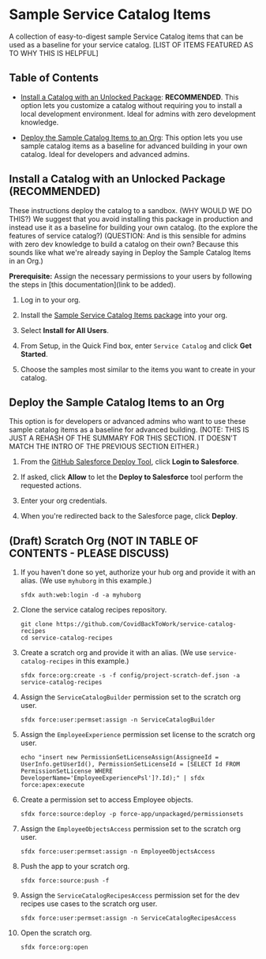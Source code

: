 # Sample Service Catalog Items

A collection of easy-to-digest sample Service Catalog items that can be used as a baseline for your service catalog. [LIST OF ITEMS FEATURED AS TO WHY THIS IS HELPFUL]

## Table of Contents

-   [Install a Catalog with an Unlocked Package](#install-a-catalog-with-an-unlocked-package-recommended): **RECOMMENDED**. This option lets you customize a catalog without requiring you to install a local development environment. Ideal for admins with zero development knowledge.

-   [Deploy the Sample Catalog Items to an Org](#deploy-the-sample-catalog-items-to-an-org): This option lets you use sample catalog items as a baseline for advanced building in your own catalog. Ideal for developers and advanced admins.

## Install a Catalog with an Unlocked Package (RECOMMENDED)

These instructions deploy the catalog to a sandbox. (WHY WOULD WE DO THIS?) We suggest that you avoid installing this package in production and instead use it as a baseline for building your own catalog. (to the explore the features of service catalog?) (QUESTION: And is this sensible for admins with zero dev knowledge to build a catalog on their own? Because this sounds like what we're already saying in Deploy the Sample Catalog Items in an Org.)

**Prerequisite:** Assign the necessary permissions to your users by following the steps in [this documentation](link to be added).

1. Log in to your org.

1. Install the [Sample Service Catalog Items package](https://login.salesforce.com/packaging/installPackage.apexp?p0=04t4W0000038VvfQAE) into your org.

1. Select **Install for All Users**.

1. From Setup, in the Quick Find box, enter `Service Catalog` and click **Get Started**.

1. Choose the samples most similar to the items you want to create in your catalog.

## Deploy the Sample Catalog Items to an Org

This option is for developers or advanced admins who want to use these sample catalog items as a baseline for advanced building. (NOTE: THIS IS JUST A REHASH OF THE SUMMARY FOR THIS SECTION. IT DOESN'T MATCH THE INTRO OF THE PREVIOUS SECTION EITHER.)

1. From the [GitHub Salesforce Deploy Tool](https://githubsfdeploy.herokuapp.com?owner=CovidBackToWork&repo=service-catalog-recipes), click **Login to Salesforce**.

1. If asked, click **Allow** to let the **Deploy to Salesforce** tool perform the requested actions.

1. Enter your org credentials.

1. When you're redirected back to the Salesforce page, click **Deploy**.

## (Draft) Scratch Org (NOT IN TABLE OF CONTENTS - PLEASE DISCUSS)

1. If you haven't done so yet, authorize your hub org and provide it with an alias. (We use `myhuborg` in this example.)

    ```
    sfdx auth:web:login -d -a myhuborg
    ```

1. Clone the service catalog recipes repository.

    ```
    git clone https://github.com/CovidBackToWork/service-catalog-recipes
    cd service-catalog-recipes
    ```

1. Create a scratch org and provide it with an alias. (We use `service-catalog-recipes` in this example.)

    ```
    sfdx force:org:create -s -f config/project-scratch-def.json -a service-catalog-recipes
    ```

1. Assign the `ServiceCatalogBuilder` permission set to the scratch org user.

    ```
    sfdx force:user:permset:assign -n ServiceCatalogBuilder
    ```

1. Assign the `EmployeeExperience` permission set license to the scratch org user.

    ```
    echo "insert new PermissionSetLicenseAssign(AssigneeId = UserInfo.getUserId(), PermissionSetLicenseId = [SELECT Id FROM PermissionSetLicense WHERE DeveloperName='EmployeeExperiencePsl']?.Id);" | sfdx force:apex:execute
    ```

1. Create a permission set to access Employee objects.

    ```
    sfdx force:source:deploy -p force-app/unpackaged/permissionsets
    ```

1. Assign the `EmployeeObjectsAccess` permission set to the scratch org user.

    ```
    sfdx force:user:permset:assign -n EmployeeObjectsAccess
    ```

1. Push the app to your scratch org.

    ```
    sfdx force:source:push -f
    ```

1. Assign the `ServiceCatalogRecipesAccess` permission set for the dev recipes use cases to the scratch org user.

    ```
    sfdx force:user:permset:assign -n ServiceCatalogRecipesAccess
    ```

1. Open the scratch org.

    ```
    sfdx force:org:open
    ```
